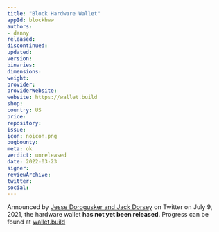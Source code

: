 ```yaml
---
title: "Block Hardware Wallet"
appId: blockhww
authors:
- danny
released: 
discontinued: 
updated: 
version: 
binaries: 
dimensions: 
weight: 
provider: 
providerWebsite: 
website: https://wallet.build
shop: 
country: US
price: 
repository: 
issue: 
icon: noicon.png
bugbounty: 
meta: ok
verdict: unreleased
date: 2022-03-23
signer: 
reviewArchive: 
twitter: 
social: 
---
```


Announced by [Jesse Dorogusker and Jack Dorsey](https://twitter.com/JesseDorogusker/status/1413222597207134214?ref_src=twsrc%5Etfw%7Ctwcamp%5Etweetembed%7Ctwterm%5E1413261505156599809%7Ctwgr%5E%7Ctwcon%5Es3_&ref_url=https%3A%2F%2Fwww.theverge.com%2F2021%2F7%2F8%2F22569309%2Fsquare-hardware-wallet-bitcoin-jack-dorsey) on Twitter on July 9, 2021, the hardware wallet **has not yet been released**. Progress can be found at [wallet.build](https://wallet.build)